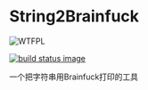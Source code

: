 # String2Brainfuck
![WTFPL](http://www.wtfpl.net/wp-content/uploads/2012/12/wtfpl-badge-1.png)

 
[![build status image](https://travis-ci.org/poly000/String2Brainfuck.svg?branch=master)](https://travis-ci.org/poly000/String2Brainfuck)

一个把字符串用Brainfuck打印的工具
